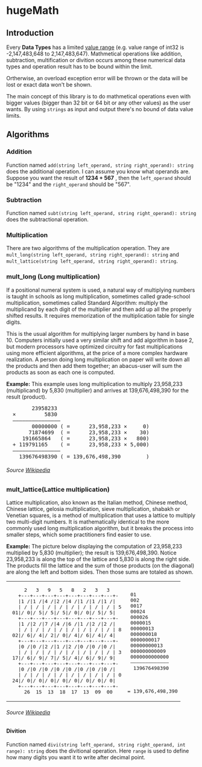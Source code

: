 # hugeMath
## Introduction
Every **Data Types** has a limited [value range](https://docs.microsoft.com/en-us/cpp/cpp/data-type-ranges) (e.g. value range of int32 is -2,147,483,648 to 2,147,483,647). Mathmetical operations like addition, subtraction, multification or divition occurs among these numerical data types and operation result has to be bound within the limit.

Ortherwise, an overload exception error will be thrown or the data will be lost or exact data won't be shown.

The main concept of this library is to do mathmetical operations even with bigger values (bigger than 32 bit or 64 bit or any other values) as the user wants. By using `strings` as input and output there's no bound of data value limits.


## Algorithms
### Addition
Function named `add(string left_operand, string right_operand): string` does the additional operation. I can assume you know what operands are. Suppose you want the result of **1234 + 567** , then the `left_operand` should be "1234" and the `right_operand` should be "567".
### Subtraction
Function named `subt(string left_operand, string right_operand): string` does the subtractional operation.
### Multiplication
There are two algorithms of the multiplication operation. They are `mult_long(string left_operand, string right_operand): string` and `mult_lattice(string left_operand, string right_operand): string`.

### mult_long (Long multiplication)
If a positional numeral system is used, a natural way of multiplying numbers is taught in schools as long multiplication, sometimes called grade-school multiplication, sometimes called Standard Algorithm: multiply the multiplicand by each digit of the multiplier and then add up all the properly shifted results. It requires memorization of the multiplication table for single digits.

This is the usual algorithm for multiplying larger numbers by hand in base 10. Computers initially used a very similar shift and add algorithm in base 2, but modern processors have optimized circuitry for fast multiplications using more efficient algorithms, at the price of a more complex hardware realization. A person doing long multiplication on paper will write down all the products and then add them together; an abacus-user will sum the products as soon as each one is computed.

**Example:** This example uses long multiplication to multiply 23,958,233 (multiplicand) by 5,830 (multiplier) and arrives at 139,676,498,390 for the result (product).
<pre>
        23958233
  ×         5830
  ———————————————
        00000000 ( =      23,958,233 ×     0)
       71874699  ( =      23,958,233 ×    30)
     191665864   ( =      23,958,233 ×   800)
  + 119791165    ( =      23,958,233 × 5,000)
  ———————————————
    139676498390 ( = 139,676,498,390        )
</pre>
###### Source [Wikipedia](https://en.wikipedia.org/wiki/Multiplication_algorithm)
 
### mult_lattice(Lattice multiplication)
Lattice multiplication, also known as the Italian method, Chinese method, Chinese lattice, gelosia multiplication, sieve multiplication, shabakh or Venetian squares, is a method of multiplication that uses a lattice to multiply two multi-digit numbers. It is mathematically identical to the more commonly used long multiplication algorithm, but it breaks the process into smaller steps, which some practitioners find easier to use.

**Example:** The picture below displaying the computation of 23,958,233 multiplied by 5,830 (multiplier); the result is 139,676,498,390. Notice 23,958,233 is along the top of the lattice and 5,830 is along the right side. The products fill the lattice and the sum of those products (on the diagonal) are along the left and bottom sides. Then those sums are totaled as shown.
<table>
<tbody><tr>
<td rowspan="2">
<pre>     2   3   9   5   8   2   3   3
   +---+---+---+---+---+---+---+---+-
   |1 /|1 /|4 /|2 /|4 /|1 /|1 /|1 /|
   | / | / | / | / | / | / | / | / | 5
 01|/ 0|/ 5|/ 5|/ 5|/ 0|/ 0|/ 5|/ 5|
   +---+---+---+---+---+---+---+---+-
   |1 /|2 /|7 /|4 /|6 /|1 /|2 /|2 /|
   | / | / | / | / | / | / | / | / | 8
 02|/ 6|/ 4|/ 2|/ 0|/ 4|/ 6|/ 4|/ 4|
   +---+---+---+---+---+---+---+---+-
   |0 /|0 /|2 /|1 /|2 /|0 /|0 /|0 /|
   | / | / | / | / | / | / | / | / | 3
 17|/ 6|/ 9|/ 7|/ 5|/ 4|/ 6|/ 9|/ 9|
   +---+---+---+---+---+---+---+---+-
   |0 /|0 /|0 /|0 /|0 /|0 /|0 /|0 /|
   | / | / | / | / | / | / | / | / | 0
 24|/ 0|/ 0|/ 0|/ 0|/ 0|/ 0|/ 0|/ 0|
   +---+---+---+---+---+---+---+---+-
     26  15  13  18  17  13  09  00</pre>
</td>
<td>
<pre> 01
 002
 0017
 00024
 000026
 0000015
 00000013
 000000018
 0000000017
 00000000013
 000000000009
 0000000000000
 —————————————
  139676498390
</pre>
</td></tr>
<tr>
<td>
<pre>= 139,676,498,390
</pre>
</td></tr></tbody></table>

###### Source [Wikipedia](https://en.wikipedia.org/wiki/Multiplication_algorithm)

#### Divition
Function named `divi(string left_operand, string right_operand, int range): string` does the divitional operation. Here `range` is used to define how many digits you want it to write after decimal point.
